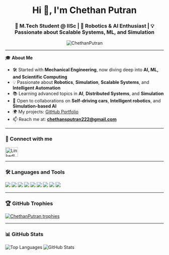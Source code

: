 <h1 align="center">Hi 👋, I'm Chethan Putran</h1>
<h3 align="center">🚀 M.Tech Student @ IISc | 🤖 Robotics & AI Enthusiast | 💡 Passionate about Scalable Systems, ML, and Simulation</h3>

<p align="center">
  <img src="https://komarev.com/ghpvc/?username=ChethanPutran&label=Profile%20views&color=0e75b6&style=flat" alt="ChethanPutran" />
</p>

---

🎓 **About Me**

- 🛠️ Started with **Mechanical Engineering**, now diving deep into **AI, ML, and Scientific Computing**
- 💡 Passionate about **Robotics**, **Simulation**, **Scalable Systems**, and **Intelligent Automation**
- 📚 Learning advanced topics in **AI**, **Distributed Systems**, and **Simulation**
- 🤝 Open to collaborations on **Self-driving cars**, **Intelligent robotics**, and **Simulation-based AI**
- 🌍 My projects: [GitHub Portfolio](https://github.com/ChethanPutran)
- 📫 Reach me at: **chethansputran222@gmail.com**

---

<h3 align="left">🔗 Connect with me</h3>
<p align="left">
  <a href="https://linkedin.com/in/chethan-putran" target="blank">
    <img align="center" src="https://raw.githubusercontent.com/rahuldkjain/github-profile-readme-generator/master/src/images/icons/Social/linked-in-alt.svg" alt="LinkedIn Profile" height="30" width="40" />
  </a>
</p>

---

<h3 align="left">🛠️ Languages and Tools</h3>
<p align="left">
  <img src="https://img.shields.io/badge/Python-3776AB?style=for-the-badge&logo=python&logoColor=white" />
  <img src="https://img.shields.io/badge/C++-00599C?style=for-the-badge&logo=cplusplus&logoColor=white" />
  <img src="https://img.shields.io/badge/C-272D32?style=for-the-badge&logo=c&logoColor=white" />
  <img src="https://img.shields.io/badge/JavaScript-F7DF1E?style=for-the-badge&logo=javascript&logoColor=black" />
  <img src="https://img.shields.io/badge/Node.js-339933?style=for-the-badge&logo=nodedotjs&logoColor=white" />
  <img src="https://img.shields.io/badge/HTML5-E34F26?style=for-the-badge&logo=html5&logoColor=white" />
  <img src="https://img.shields.io/badge/CSS3-1572B6?style=for-the-badge&logo=css3&logoColor=white" />
  <img src="https://img.shields.io/badge/Linux-FCC624?style=for-the-badge&logo=linux&logoColor=black" />
  <img src="https://img.shields.io/badge/Git-F05032?style=for-the-badge&logo=git&logoColor=white" />
</p>

---

<h3 align="left">🏆 GitHub Trophies</h3>
<p align="left">
  <a href="https://github.com/ryo-ma/github-profile-trophy">
    <img src="https://github-profile-trophy.vercel.app/?username=ChethanPutran&theme=radical&margin-w=10" alt="ChethanPutran trophies" />
  </a>
</p>

---

<h3 align="left">📊 GitHub Stats</h3>
<p>
  <img align="left" src="https://github-readme-stats.vercel.app/api/top-langs?username=ChethanPutran&show_icons=true&locale=en&layout=compact&theme=tokyonight" alt="Top Languages" />
</p>

<p>
  <img align="center" src="https://github-readme-stats.vercel.app/api?username=ChethanPutran&show_icons=true&locale=en&theme=tokyonight" alt="GitHub Stats" />
</p>
